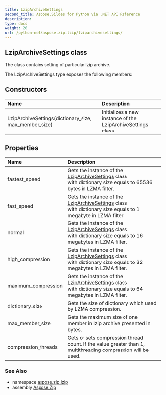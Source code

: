 ```yaml
---
title: LzipArchiveSettings
second_title: Aspose.Sildes for Python via .NET API Reference
description: 
type: docs
weight: 20
url: /python-net/aspose.zip.lzip/lziparchivesettings/
---
```


## LzipArchiveSettings class

The class contains setting of particular lzip archive.

The LzipArchiveSettings type exposes the following members:
## Constructors
| Name | Description |
| :- | :- |
|LzipArchiveSettings(dictionary_size, max_member_size)|Initializes a new instance of the LzipArchiveSettings class|
## Properties
| Name | Description |
| :- | :- |
|fastest_speed|Gets the instance of the [LzipArchiveSettings](/zip/python-net/aspose.zip.lzip/lziparchivesettings/) class<br/>            with dictionary size equals to 65536 bytes in LZMA filter.|
|fast_speed|Gets the instance of the [LzipArchiveSettings](/zip/python-net/aspose.zip.lzip/lziparchivesettings/) class<br/>            with dictionary size equals to 1 megabyte in LZMA filter.|
|normal|Gets the instance of the [LzipArchiveSettings](/zip/python-net/aspose.zip.lzip/lziparchivesettings/) class<br/>            with dictionary size equals to 16 megabytes in LZMA filter.|
|high_compression|Gets the instance of the [LzipArchiveSettings](/zip/python-net/aspose.zip.lzip/lziparchivesettings/) class<br/>            with dictionary size equals to 32 megabytes in LZMA filter.|
|maximum_compression|Gets the instance of the [LzipArchiveSettings](/zip/python-net/aspose.zip.lzip/lziparchivesettings/) class<br/>            with dictionary size equals to 64 megabytes in LZMA filter.|
|dictionary_size|Gets the size of dictionary which used by LZMA compression.|
|max_member_size|Gets the maximum size of one member in lzip archive presented in bytes.|
|compression_threads|Gets or sets compression thread count. If the value greater than 1, multithreading compression will be used.|

### See Also

* namespace [aspose.zip.lzip](/zip/python-net/aspose.zip.lzip/)
* assembly [Aspose.Zip](/zip/python-net/)

